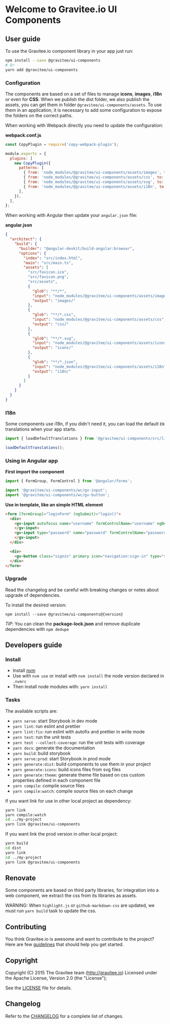 # Welcome to Gravitee.io UI Components

## User guide

To use the Gravitee.io component library in your app just run:

```bash
npm install --save @gravitee/ui-components
# Or
yarn add @gravitee/ui-components
```

### Configuration

The components are based on a set of files to manage **icons**, **images**, **i18n** or even for **CSS**.
When we publish the dist folder, we also publish the assets, you can get them in folder `@gravitee/ui-components/assets`.
To use them in an application, it is necessary to add some configuration to expose the folders on the correct paths.

When working with Webpack directly you need to update the configuration:

**webpack.conf.js**

```javascript
const CopyPlugin = require('copy-webpack-plugin');

module.exports = {
  plugins: [
    new CopyPlugin({
      patterns: [
        { from: 'node_modules/@gravitee/ui-components/assets/images', to: 'images' },
        { from: 'node_modules/@gravitee/ui-components/assets/css', to: 'css' },
        { from: 'node_modules/@gravitee/ui-components/assets/svg', to: 'svg' },
        { from: 'node_modules/@gravitee/ui-components/assets/i18n', to: 'i18n' },
      ],
    }),
  ],
};
```

When working with Angular then update your `angular.json` file:

**angular.json**

```json
{
  "architect": {
    "build": {
      "builder": "@angular-devkit/build-angular:browser",
      "options": {
        "index": "src/index.html",
        "main": "src/main.ts",
        "assets": [
          "src/favicon.ico",
          "src/favicon.png",
          "src/assets",
          {
            "glob": "**/*",
            "input": "node_modules/@gravitee/ui-components/assets/images",
            "output": "images/"
          },
          {
            "glob": "**/*.css",
            "input": "node_modules/@gravitee/ui-components/assets/css",
            "output": "css/"
          },
          {
            "glob": "**/*.svg",
            "input": "node_modules/@gravitee/ui-components/assets/icons",
            "output": "icons/"
          },
          {
            "glob": "**/*.json",
            "input": "node_modules/@gravitee/ui-components/assets/i18n",
            "output": "i18n/"
          }
        ]
      }
    }
  }
}
```

### I18n

Some components use i18n, if you didn't need it, you can load the default `EN` translations when your app starts.

```js
import { loadDefaultTranslations } from '@gravitee/ui-components/src/lib/i18n';

loadDefaultTranslations();
```

### Using in Angular app

**First import the component**

```js
import { FormGroup, FormControl } from '@angular/forms';

import '@gravitee/ui-components/wc/gv-input';
import '@gravitee/ui-components/wc/gv-button';
```

**Use in template, like an simple HTML element**

```html
<form [formGroup]="loginForm" (ngSubmit)="login()">
  <div>
    <gv-input autofocus name="username" formControlName="username" ngDefaultControl gvControl icon-left="communication:shield-user">
    </gv-input>
    <gv-input type="password" name="password" formControlName="password" ngDefaultControl gvControl icon-left="general:shield-protected">
    </gv-input>
  </div>

  <div>
    <gv-button class="signin" primary icon="navigation:sign-in" type="submit">Login</gv-button>
  </div>
</form>
```

### Upgrade

Read the changelog and be careful with breaking changes or notes about upgrade of dependencies.

To install the desired version:

```
npm install --save @gravitee/ui-components@{version}
```

_TIP_: You can clean the **package-lock.json** and remove duplicate dependencies with `npm dedupe`

## Developers guide

### Install

- Install [nvm](https://github.com/nvm-sh/nvm)
- Use with `nvm use` or install with `nvm install` the node version declared in `.nvmrc`
- Then install node modules with: `yarn install`

### Tasks

The available scripts are:

- `yarn serve`: start Storybook in dev mode
- `yarn lint`: run eslint and prettier
- `yarn lint:fix`: run eslint with autofix and prettier in write mode
- `yarn test`: run the unit tests
- `yarn test --collect-coverage`: run the unit tests with coverage
- `yarn docs`: generate the documentation
- `yarn build`: build storybook
- `yarn serve:prod`: start Storybook in prod mode
- `yarn generate:dist`: build components to use them in your project
- `yarn generate:icons`: build icons files from svg files
- `yarn generate:theme`: generate theme file based on css custom properties defined in each component file
- `yarn compile`: compile source files 
- `yarn compile:watch`: compile source files on each change

If you want link for use in other local project as dependency:

```bash
yarn link
yarn compile:watch
cd ../my-project
yarn link @gravitee/ui-components
```

If you want link the prod version in other local project:

```bash
yarn build
cd dist
yarn link
cd ../my-project
yarn link @gravitee/ui-components
```

## Renovate

Some components are based on third party libraries, for integration into a web component, we extract the css from its libraries as assets.

WARNING: When `highlight.js` or `github-markdown-css` are updated, we must run `yarn build` task to update the css.

## Contributing

You think Gravitee.io is awesome and want to contribute to the project?
Here are few [guidelines](https://github.com/gravitee-io/gravitee-ui-components/blob/master/CONTRIBUTING.md) that should help you get started.

## Copyright

Copyright (C) 2015 The Gravitee team (http://gravitee.io)
Licensed under the Apache License, Version 2.0 (the "License");

See the [LICENSE](https://github.com/gravitee-io/gravitee-ui-components/blob/master/LICENSE.txt) file for details.

## Changelog

Refer to the [CHANGELOG](https://github.com/gravitee-io/gravitee-ui-components/blob/master/CHANGELOG.md) for a complete list of changes.
